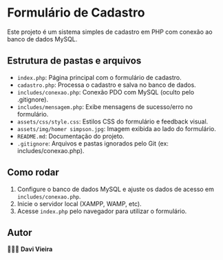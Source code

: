# Formulário de Cadastro

Este projeto é um sistema simples de cadastro em PHP com conexão ao banco de dados MySQL.

## Estrutura de pastas e arquivos
- `index.php`: Página principal com o formulário de cadastro.
- `cadastro.php`: Processa o cadastro e salva no banco de dados.
- `includes/conexao.php`: Conexão PDO com MySQL (oculto pelo .gitignore).
- `includes/mensagem.php`: Exibe mensagens de sucesso/erro no formulário.
- `assets/css/style.css`: Estilos CSS do formulário e feedback visual.
- `assets/img/homer simpson.jpg`: Imagem exibida ao lado do formulário.
- `README.md`: Documentação do projeto.
- `.gitignore`: Arquivos e pastas ignorados pelo Git (ex: includes/conexao.php).

## Como rodar
1. Configure o banco de dados MySQL e ajuste os dados de acesso em `includes/conexao.php`.
2. Inicie o servidor local (XAMPP, WAMP, etc).
3. Acesse `index.php` pelo navegador para utilizar o formulário.

## Autor
👨🏻‍💻 **Davi Vieira**
